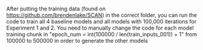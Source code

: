 After putting the training data (found on https://github.com/brendenlake/SCAN) in the correct folder, you can run the code to train all 4 baseline models and all models with 100,000 iterations for Experiment 1 and 2. You need to manually change the code for each model training chunk in "epoch_num = int(100000 / len(train_inputs_001)) + 1" from 100000 to 500000 in order to generate the other models
